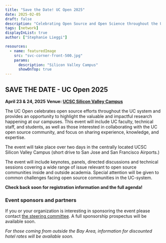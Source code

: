 ```yaml
---
title: "Save the Date! UC Open 2025"
date: 2025-02-05
draft: false
description: "Celebrating Open Source and Open Science throughout the UC system"
tags: [network]
displayInList: true
author: ["Stephanie Lieggi"]

resources:
  - name: featuredImage
    src: "svc-corner-front-500.jpg"
    params:
      description: "Silicon Valley Campus"
      showOnTop: true
---
```


## SAVE THE DATE - UC Open 2025

**April 23 & 24, 2025**
**Venue: [UCSC Silicon Valley Campus](https://siliconvalley.ucsc.edu/)**

The UC Open celebrates open source efforts throughout the UC system and provides an opportunity to highlight the valuable and impactful research happening at our campuses. This event will include UC faculty, technical staff, and students, as well as those interested in collaborating with the UC open source community, and focus on sharing experience, knowledge, and expertise.

The event will take place over two days in the centrally located UCSC Silicon Valley Campus (short drive to San Jose and San Francisco Airports.)

The event will include keynotes, panels, directed discussions and technical sessions covering a wide range of issue relevant to open source communities inside and outside academia. Special attention will be given to common challenges facing open source communities in the UC-system.

**Check back soon for registration information and the full agenda!**

### Event sponsors and partners

If you or your organization is interesting in sponsoring the event please contact [the steering committee](mailto:slieggi@ucsc.edu). A full sponsorship prospectus will be available soon.

_For those coming from outside the Bay Area, information for discounted hotel rates will be available soon._
